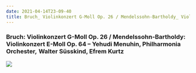 ```yaml
---
date: 2021-04-14T23-09-40
title: Bruch_ Violinkonzert G-Moll Op. 26 / Mendelssohn-Bartholdy_ Violinkonzert E-Moll Op. 64 – Yehudi Menuhin, Philharmonia Orchester​*,*​ Walter Süsskind, Efrem Kurtz
---
```

### Bruch: Violinkonzert G-Moll Op. 26 / Mendelssohn-Bartholdy: Violinkonzert E-Moll Op. 64 – Yehudi Menuhin, Philharmonia Orchester​*,*​ Walter Süsskind, Efrem Kurtz

![](dayone-moment://8FF2662FFE78450AB5C96FB93AA14565)

